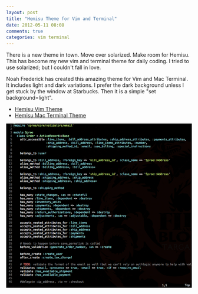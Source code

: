 ```yaml
---
layout: post
title: "Hemisu Theme for Vim and Terminal"
date: 2012-05-11 08:08
comments: true
categories: vim terminal
---
```

There is a new theme in town. Move over solarized. Make room for Hemisu.
This has become my new vim and terminal theme for daily coding. I tried
to use solarized; but I couldn't fall in love.

Noah Frederick has created this amazing theme for Vim and Mac Terminal.
It includes light and dark variations. I prefer the dark background unless
I get stuck by the window at Starbucks. Then it is a simple "set background=light".

* [Hemisu Vim Theme](http://noahfrederick.com/vim-color-scheme-hemisu)
* [Hemisu Mac Terminal Theme](http://noahfrederick.com/vim-color-scheme-hemisu)

![hemisu preview](/images/hemisu.png)


